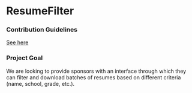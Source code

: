 # ResumeFilter

### Contribution Guidelines
[See here](https://github.com/TheHacktech/Resources/blob/master/CONTRIBUTION_GUIDELINES.md)

### Project Goal
We are looking to provide sponsors with an interface through which they can filter and download batches of resumes based on different criteria (name, school, grade, etc.).



